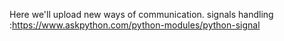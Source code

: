 Here we'll upload new ways of communication.
signals handling :https://www.askpython.com/python-modules/python-signal
